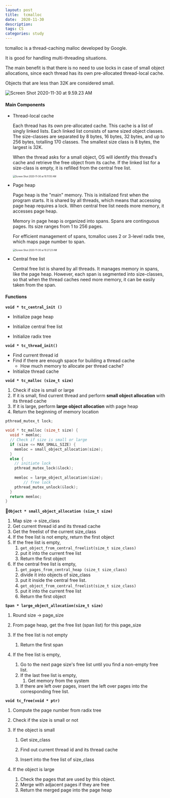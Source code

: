 ```yaml
---
layout: post
title:  tcmalloc
date:  2020-11-30
description: 
tags: CS
categories: study
---
```





tcmalloc is a thread-caching malloc developed by Google. 

It is good for handling multi-threading situations.

The main benefit is that there is no need to use locks in case of small object allocations, since each thread has its own pre-allocated thread-local cache. 

Objects that are less than 32K are considered small. 

![Screen Shot 2020-11-30 at 9.59.23 AM](https://tva1.sinaimg.cn/large/0081Kckwgy1gl6yjth982j313y0u0ka0.jpg)



#### Main Components

* Thread-local cache

  Each thread has its own pre-allocated cache. This cache is a list of singly linked lists. Each linked list consists of same sized object classes. The size-classes are separated by 8 bytes, 16 bytes, 32 bytes, and up to 256 bytes, totalling 170 classes. The smallest size class is 8 bytes, the largest is 32K. 

  When the thread asks for a small object, OS will identify this thread's cache and retrieve the free object from its cache. If the linked list for a size-class is empty, it is refilled from the central free list. 

  <img src="https://tva1.sinaimg.cn/large/0081Kckwgy1gl6yk010flj30nm0fm757.jpg" alt="Screen Shot 2020-11-30 at 10.11.55 AM" style="zoom:50%;" />

* Page heap

  Page heap is the "main" memory. This is initialized first when the program starts. It is shared by all threads, which means that accessing page heap requires a lock. When central free list needs more memory, it accesses page heap. 

  Memory in page heap is organized into spans. Spans are continguous pages. Its size ranges from 1 to 256 pages. 

  For efficient management of spans, tcmalloc uses 2 or 3-level radix tree, which maps page number to span.

  <img src="https://tva1.sinaimg.cn/large/0081Kckwgy1gl6yk60jacj30rc0hyq4g.jpg" alt="Screen Shot 2020-11-30 at 10.27.23 AM" style="zoom:50%;" />

* Central free list 

  Central free list is shared by all threads. It manages memory in spans, like the page heap. However, each span is segmented into size-classes, so that when the thread caches need more memory, it can be easily taken from the span. 



#### Functions 

**`void * tc_central_init ()`**

* Initialize page heap 

* Initialize central free list 

* Initialize radix tree 



**`void * tc_thread_init()`**

* Find current thread id 
* Find if there are enough space for building a thread cache
  * How much memory to allocate per thread cache? 
* Initialize thread cache



**`void * tc_malloc (size_t size)`** 

1. Check if size is small or large 
2. If it is small, find current thread and perform **small object allocation** with its thread cache 
3. If it is large, perform **large object allocation** with page heap 
4. Return the beginning of memory location 



```c
pthread_mutex_t lock; 

void * tc_malloc (size_t size) {
  void * memloc; 
  // Check if size is small or large 
  if (size <= MAX_SMALL_SIZE) { 
  	memloc = small_object_allocation(size); 
  } 
  else {
    // initiate lock 
    pthread_mutex_lock(&lock);
    
  	memloc = large_object_allocation(size);
		// free lock 
    pthread_mutex_unlock(&lock); 
  } 
  return memloc; 
}
```



**`Object * small_object_allocation (size_t size)`** 

1. Map size -> size_class 
2. Get current thread id and its thread cache 
3. Get the freelist of the current size_class 
4. If the free list is not empty, return the first object 
5. If the free list is empty, 
   1. `get_object_from_central_freelist(size_t size_class)` 
   2. put it into the current free list
   3. Return the first object 
6. If the central free list is empty, 
   1. `get_pages_from_central_heap (size_t size_class)`
   2. divide it into objects of size_class
   3. put it inside the central free list. 
   4. `get_object_from_central_freelist(size_t size_class)`
   5. put it into the current free list
   6. Return the first object 



**`Span * large_object_allocation(size_t size)`**

1. Round size -> page_size 

2. From page heap, get the free list (span list) for this page_size 

3. If the free list is not empty

   1. Return the first span

4. If the free list is empty, 

   1. Go to the next page size's free list until you find a non-empty free list.
   2. If the last free list is empty,
      1. Get memory from the system 
   3. If there are left over pages, insert the left over pages into the corresponding free list. 

   

**`void tc_free(void * ptr)`** 

1. Compute the page number from radix tree 

2. Check if the size is small or not 

3. If the object is small 

   1. Get size_class 

   2. Find out current thread id and its thread cache

   3. Insert into the free list of size_class 

4. If the object is large 

   1. Check the pages that are used by this object.
   2. Merge with adjacent pages if they are free 
   3. Return the merged page into the page heap 


